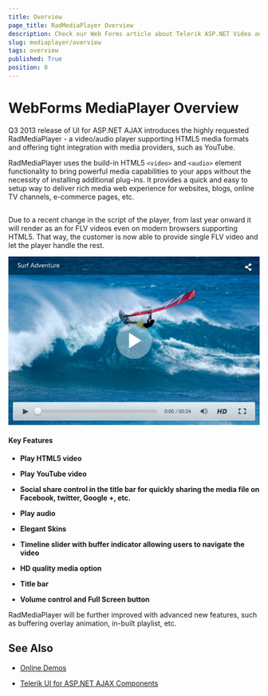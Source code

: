 ```yaml
---
title: Overview
page_title: RadMediaPlayer Overview
description: Check our Web Forms article about Telerik ASP.NET Video and Audio Player Overview.
slug: mediaplayer/overview
tags: overview
published: True
position: 0
---
```


# WebForms MediaPlayer Overview



 

Q3 2013 release of UI for ASP.NET AJAX introduces the highly requested RadMediaPlayer - a video/audio player supporting HTML5 media formats and offering tight integration with media providers, such as YouTube.

RadMediaPlayer uses the build-in HTML5 `<video>` and `<audio>` element functionality to bring powerful media capabilities to your apps without the necessity of installing additional plug-ins. It provides a quick and easy to setup way to deliver rich media web experience for websites, blogs, online TV channels, e-commerce pages, etc.

##   

Due to a recent change in the script of the player, from last year onward it will render as an <object> for FLV videos even on modern browsers supporting HTML5. That way, the customer is now able to provide single FLV video and let the player handle the rest.

![WebForms Media-Player-Overview-Image](images/mediaplayer-overview-image.png "WebForms Media-Player-Overview-Image")


#### Key Features

* **Play HTML5 video**

* **Play YouTube video**

* **Social share control in the title bar for quickly sharing the media file on Facebook, twitter, Google +, etc.**

* **Play audio**

* **Elegant Skins**

* **Timeline slider with buffer indicator allowing users to navigate the video**

* **HD quality media option**

* **Title bar**

* **Volume control and Full Screen button**

RadMediaPlayer will be further improved with advanced new features, such as buffering overlay animation, in-built playlist, etc.

## See Also

 * [Online Demos](https://demos.telerik.com/aspnet-ajax/media-player/examples/overview/defaultvb.aspx)
 
 * [Telerik UI for ASP.NET AJAX Components](https://www.telerik.com/products/aspnet-ajax/media-video-player.aspx)
